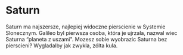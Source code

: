 # Saturn

Saturn ma najszersze, najlepiej widoczne pierscienie w Systemie Slonecznym.
Galileo byl pierwsza osoba, która je ujrzala, nazwal wiec Saturna “planeta z
uszami". Mozesz sobie wyobrazic Saturna bez pierscieni? Wygladalby jak zwykla,
zólta kula.
